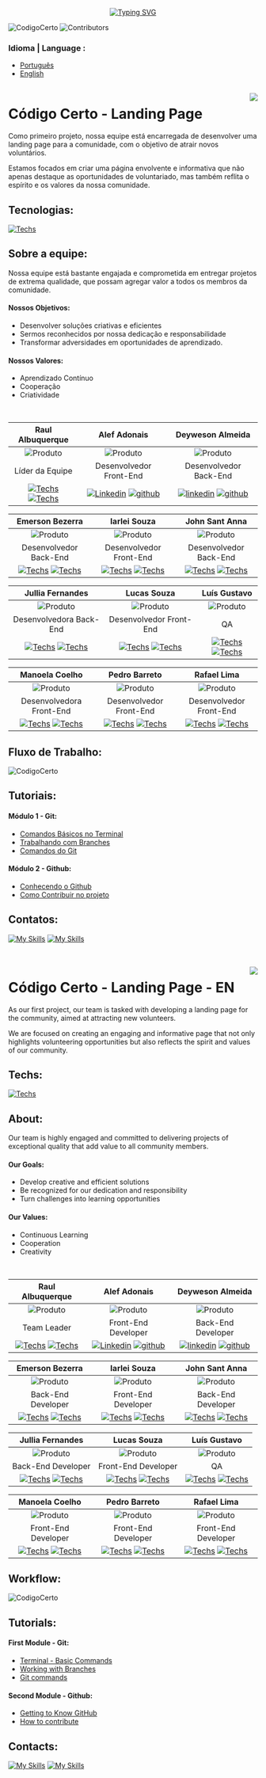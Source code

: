 <p align="center">
  <a href="https://git.io/typing-svg">
    <img src="https://readme-typing-svg.demolab.com?font=Fira+Code&pause=1000&color=F70000&random=false&width=435&lines=Equipe de  +Desenvolvimento+%7C+  04" alt="Typing SVG">
  </a>
</p>


![CodigoCerto](https://utfs.io/f/3b2340e8-5523-4aca-a549-0688fd07450e-j4edu.jfif)
![Contributors](https://img.shields.io/badge/contributors-12-red)

### Idioma | Language :
- [Português](#código-certo---landing-page)
- [English](#contatos)
<br><br>

<img align="right" src="./github/icons/br.svg" /> 


# Código Certo - Landing Page
Como primeiro projeto, nossa equipe está encarregada de desenvolver uma landing page para a comunidade, com o objetivo de atrair novos voluntários.

Estamos focados em criar uma página envolvente e informativa que não apenas destaque as oportunidades de voluntariado, mas também reflita o espírito e os valores da nossa comunidade.


## Tecnologias:
[![Techs](https://skillicons.dev/icons?i=figma,html,css,js,bootstrap,nodejs,ts,prisma,sqlite,cypress)](https://skillicons.dev)

## Sobre a equipe:
Nossa equipe está bastante engajada e comprometida em entregar projetos de extrema qualidade, que possam agregar valor a todos os membros da comunidade.

#### Nossos Objetivos:
- Desenvolver soluções criativas e eficientes
- Sermos reconhecidos por nossa dedicação e responsabilidade
- Transformar adversidades em oportunidades de aprendizado.

#### Nossos Valores:
- Aprendizado Contínuo
- Cooperação
- Criatividade

<br>

|      Raul Albuquerque         |       Alef Adonais        |      Deyweson Almeida        |   
|:-------------------------:|:-------------------------:|:-------------------------:|
| ![Produto](./github/images/1.jpg)  | ![Produto](./github/images/2.jpg)  | ![Produto](./github/images/3.jpg)  |
| Líder da Equipe | Desenvolvedor Front-End | Desenvolvedor Back-End |
| [![Techs](./github/icons/linkedin.png)](https://www.linkedin.com/in/dev-raul-albuquerque) [![Techs](./github/icons/github.png)](https://github.com/Raul-Albuquerque) | [![Linkedin](./github/icons/linkedin.png)](https://www.linkedin.com/in/alef-adonais/) [![github](./github/icons/github.png)](https://github.com/alefadonais5) | [![linkedin](./github/icons/linkedin.png)](https://www.linkedin.com/in/deyweson/) [![github](./github/icons/github.png)](https://github.com/Deyweson) |

|      Emerson Bezerra        |     Iarlei Souza          |      John Sant Anna         |   
|:-------------------------:|:-------------------------:|:-------------------------:|
| ![Produto](./github/images/4.jpg)  | ![Produto](./github/images/5.jpg)  | ![Produto](./github/images/6.jpg)  |
| Desenvolvedor Back-End | Desenvolvedor Front-End | Desenvolvedor Back-End |
 [![Techs](./github/icons/linkedin.png)](https://www.linkedin.com/in/emersonbbezerra/) [![Techs](./github/icons/github.png)](https://github.com/emersonbbezerra) | [![Techs](./github/icons/linkedin.png)](https://www.linkedin.com/in/iarleisouza) [![Techs](./github/icons/github.png)](https://github.com/iarleisouza) | [![Techs](./github/icons/linkedin.png)](https://www.linkedin.com/in/john-sant-anna-89bab890/) [![Techs](./github/icons/github.png)](https://github.com/johnsantanna) |

|      Jullia Fernandes         |      Lucas Souza        |      Luís Gustavo         |   
|:-------------------------:|:-------------------------:|:-------------------------:|
| ![Produto](./github/images/7.jpg)  | ![Produto](./github/images/8.jpg)  | ![Produto](./github/images/9.jpg)  |
| Desenvolvedora Back-End | Desenvolvedor Front-End | QA |
| [![Techs](./github/icons/linkedin.png)](https://www.linkedin.com/in/jullia-fernandes-felizardo/) [![Techs](./github/icons/github.png)](https://github.com/JulliaFernandes) | [![Techs](./github/icons/linkedin.png)](https://www.linkedin.com/in/lucas-souza-9b4620286/) [![Techs](./github/icons/github.png)](https://github.com/LoradoREX) | [![Techs](./github/icons/linkedin.png)](https://www.linkedin.com/in/luisgustavodev/) [![Techs](./github/icons/github.png)](https://github.com/Gustavo-lucca83) |

|      Manoela Coelho        |      Pedro Barreto         |      Rafael Lima          |   
|:-------------------------:|:-------------------------:|:-------------------------:|
| ![Produto](./github/images/10.jpg)  | ![Produto](./github/images/11.jpg)  | ![Produto](./github/images/12.jpg)  |
| Desenvolvedora Front-End | Desenvolvedor Front-End| Desenvolvedor Front-End |
| [![Techs](./github/icons/linkedin.png)](https://www.linkedin.com/in/manoela-coelho) [![Techs](./github/icons/github.png)](https://github.com/manoelacsilva) | [![Techs](./github/icons/linkedin.png)](https://www.linkedin.com/in/pedro-barreto-877665b9/) [![Techs](./github/icons/github.png)](https://github.com/DevPedroBarreto) | [![Techs](./github/icons/linkedin.png)](https://www.linkedin.com/in/rafael-limma/) [![Techs](./github/icons/github.png)](https://github.com/rsantiago-lima) |

## Fluxo de Trabalho:
![CodigoCerto](./github/images/fluxo.jpg )


## Tutoriais:
#### Módulo 1 - Git:
 - [Comandos Básicos no Terminal](https://imminent-politician-8bc.notion.site/Comandos-B-sicos-no-Terminal-bf944666fda544d387180d5a0d299f2f)
 - [Trabalhando com Branches](https://www.notion.so/Git-Github-Equipe-04-c59c81b156ed45c9a0b4e12beb0dad80?p=28734cec67eb44f6b2a23d7cd90cf195&pm=c)
 - [Comandos do Git](https://www.notion.so/Git-Github-Equipe-04-c59c81b156ed45c9a0b4e12beb0dad80?p=8d4d727aeec74713bcc2ebc795656442&pm=c)

 #### Módulo 2 - Github:
 - [Conhecendo o Github](https://www.notion.so/Git-Github-Equipe-04-c59c81b156ed45c9a0b4e12beb0dad80?p=16ea639d369345aaade39161d9830623&pm=c)
 - [Como Contribuir no projeto](https://www.notion.so/Git-Github-Equipe-04-c59c81b156ed45c9a0b4e12beb0dad80?p=d1821d6fca39478cb2b45a93206168ee&pm=c)


## Contatos:
[![My Skills](https://skillicons.dev/icons?i=linkedin)](https://www.linkedin.com/company/codigocerto/posts/?feedView=all)
[![My Skills](https://skillicons.dev/icons?i=gmail)](mailto:mailto:codigocertocoders@gmail.com)
<br><br><br>


<img align="right" src="./github/icons/en.svg" /> 


# Código Certo - Landing Page - EN
As our first project, our team is tasked with developing a landing page for the community, aimed at attracting new volunteers.

We are focused on creating an engaging and informative page that not only highlights volunteering opportunities but also reflects the spirit and values of our community.


## Techs:
[![Techs](https://skillicons.dev/icons?i=figma,html,css,js,bootstrap,nodejs,ts,prisma,sqlite,cypress&theme=light)](https://skillicons.dev)

## About:
Our team is highly engaged and committed to delivering projects of exceptional quality that add value to all community members.

#### Our Goals:
- Develop creative and efficient solutions
- Be recognized for our dedication and responsibility
- Turn challenges into learning opportunities

#### Our Values:
- Continuous Learning
- Cooperation
- Creativity

<br>

|      Raul Albuquerque         |       Alef Adonais        |      Deyweson Almeida        |   
|:-------------------------:|:-------------------------:|:-------------------------:|
| ![Produto](./github/images/1.jpg)  | ![Produto](./github/images/2.jpg)  | ![Produto](./github/images/3.jpg)  |
| Team Leader | Front-End Developer | Back-End Developer |
| [![Techs](./github/icons/linkedin.png)](https://www.linkedin.com/in/dev-raul-albuquerque) [![Techs](./github/icons/github.png)](https://github.com/Raul-Albuquerque) | [![Linkedin](./github/icons/linkedin.png)](https://www.linkedin.com/in/alef-adonais/) [![github](./github/icons/github.png)](https://github.com/alefadonais5) | [![linkedin](./github/icons/linkedin.png)](https://www.linkedin.com/in/deyweson/) [![github](./github/icons/github.png)](https://github.com/Deyweson) |

|      Emerson Bezerra        |     Iarlei Souza          |      John Sant Anna         |   
|:-------------------------:|:-------------------------:|:-------------------------:|
| ![Produto](./github/images/4.jpg)  | ![Produto](./github/images/5.jpg)  | ![Produto](./github/images/6.jpg)  |
| Back-End Developer| Front-End Developer | Back-End Developer |
 [![Techs](./github/icons/linkedin.png)](https://www.linkedin.com/in/emersonbbezerra/) [![Techs](./github/icons/github.png)](https://github.com/emersonbbezerra) | [![Techs](./github/icons/linkedin.png)](https://www.linkedin.com/in/iarleisouza) [![Techs](./github/icons/github.png)](https://github.com/iarleisouza) | [![Techs](./github/icons/linkedin.png)](https://www.linkedin.com/in/john-sant-anna-89bab890/) [![Techs](./github/icons/github.png)](https://github.com/johnsantanna) |

|      Jullia Fernandes         |      Lucas Souza        |      Luís Gustavo         |   
|:-------------------------:|:-------------------------:|:-------------------------:|
| ![Produto](./github/images/7.jpg)  | ![Produto](./github/images/8.jpg)  | ![Produto](./github/images/9.jpg)  |
| Back-End Developer | Front-End Developer | QA |
| [![Techs](./github/icons/linkedin.png)](https://www.linkedin.com/in/jullia-fernandes-felizardo/) [![Techs](./github/icons/github.png)](https://github.com/JulliaFernandes) | [![Techs](./github/icons/linkedin.png)](https://www.linkedin.com/in/lucas-souza-9b4620286/) [![Techs](./github/icons/github.png)](https://github.com/LoradoREX) | [![Techs](./github/icons/linkedin.png)](https://www.linkedin.com/in/luisgustavodev/) [![Techs](./github/icons/github.png)](https://github.com/Gustavo-lucca83) |

|      Manoela Coelho        |      Pedro Barreto         |      Rafael Lima          |   
|:-------------------------:|:-------------------------:|:-------------------------:|
| ![Produto](./github/images/10.jpg)  | ![Produto](./github/images/11.jpg)  | ![Produto](./github/images/12.jpg)  |
| Front-End Developer | Front-End Developer | Front-End Developer |
| [![Techs](./github/icons/linkedin.png)](https://www.linkedin.com/in/manoela-coelho) [![Techs](./github/icons/github.png)](https://github.com/manoelacsilva) | [![Techs](./github/icons/linkedin.png)](https://www.linkedin.com/in/pedro-barreto-877665b9/) [![Techs](./github/icons/github.png)](https://github.com/DevPedroBarreto) | [![Techs](./github/icons/linkedin.png)](https://www.linkedin.com/in/rafael-limma/) [![Techs](./github/icons/github.png)](https://github.com/rsantiago-lima) |

## Workflow:
![CodigoCerto](./github/images/workflow.jpg )


## Tutorials:
#### First Module - Git:
 - [Terminal - Basic Commands](https://imminent-politician-8bc.notion.site/Comandos-B-sicos-no-Terminal-bf944666fda544d387180d5a0d299f2f)
 - [Working with Branches](https://www.notion.so/Git-Github-Equipe-04-c59c81b156ed45c9a0b4e12beb0dad80?p=28734cec67eb44f6b2a23d7cd90cf195&pm=c)
 - [Git commands](https://www.notion.so/Git-Github-Equipe-04-c59c81b156ed45c9a0b4e12beb0dad80?p=8d4d727aeec74713bcc2ebc795656442&pm=c)

 #### Second Module - Github:
 - [Getting to Know GitHub](https://www.notion.so/Git-Github-Equipe-04-c59c81b156ed45c9a0b4e12beb0dad80?p=16ea639d369345aaade39161d9830623&pm=c)
 - [How to contribute](https://www.notion.so/Git-Github-Equipe-04-c59c81b156ed45c9a0b4e12beb0dad80?p=d1821d6fca39478cb2b45a93206168ee&pm=c)


## Contacts:
[![My Skills](https://skillicons.dev/icons?i=linkedin)](https://www.linkedin.com/company/codigocerto/posts/?feedView=all)
[![My Skills](https://skillicons.dev/icons?i=gmail)](mailto:mailto:codigocertocoders@gmail.com)